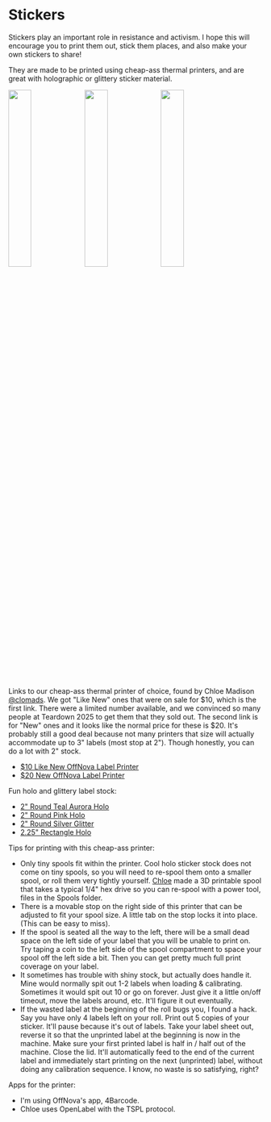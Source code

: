 # Stickers
Stickers play an important role in resistance and activism.  I hope this will encourage you to print them out, stick them places, and also make your own stickers to share!

They are made to be printed using cheap-ass thermal printers, and are great with holographic or glittery sticker material.

<img src="https://github.com/user-attachments/assets/6541d0f1-6304-4993-82d9-91ae36810ff6" width="30%" height="30%" /><img src="https://github.com/user-attachments/assets/9bd0e61b-3857-4952-a8c4-6b66c124f73a" width="30%" height="30%" /><img src="https://github.com/user-attachments/assets/10eebe30-84f2-4073-bb4a-ee3956b85f8e" width="30%" height="30%" />

Links to our cheap-ass thermal printer of choice, found by Chloe Madison [@clomads](https://github.com/clomads/).  We got "Like New" ones that were on sale for $10, which is the first link.  There were a limited number available, and we convinced so many people at Teardown 2025 to get them that they sold out.  The second link is for "New" ones and it looks like the normal price for these is $20.  It's probably still a good deal because not many printers that size will actually accommodate up to 3" labels (most stop at 2").  Though honestly, you can do a lot with 2" stock.
* [$10 Like New OffNova Label Printer](https://www.amazon.com/dp/B0CKYX4FX5/ref=cm_sw_r_as_gl_api_gl_i_C6WSFXYAM523DG64JZHY?linkCode=ml1&tag=vdbx-qr-20&linkId=94e6a0a12e4bc0de632093cd8a7b5cc5)
* [$20 New OffNova Label Printer](https://www.amazon.com/dp/B0DQKPC5BX/ref=cm_sw_r_as_gl_api_gl_i_M9MB3QGC56B71RG7M8GA?linkCode=ml1&tag=vdbx-qr-20&linkId=0fc766468aa95c016433a49438c1b1f6)


Fun holo and glittery label stock:
* [2" Round Teal Aurora Holo](https://www.amazon.com/dp/B0DQPXH1VK)
* [2" Round Pink Holo](https://www.amazon.com/dp/B0DHCQ72FY)
* [2" Round Silver Glitter](https://www.amazon.com/dp/B0DPFKJ8M9)
* [2.25" Rectangle Holo](https://www.amazon.com/dp/B0C9ZBQ2BS)


Tips for printing with this cheap-ass printer:
* Only tiny spools fit within the printer.  Cool holo sticker stock does not come on tiny spools, so you will need to re-spool them onto a smaller spool, or roll them very tightly yourself.  [Chloe](https://github.com/clomads/) made a 3D printable spool that takes a typical 1/4" hex drive so you can re-spool with a power tool, files in the Spools folder.
* There is a movable stop on the right side of this printer that can be adjusted to fit your spool size.  A little tab on the stop locks it into place. (This can be easy to miss).
* If the spool is seated all the way to the left, there will be a small dead space on the left side of your label that you will be unable to print on.  Try taping a coin to the left side of the spool compartment to space your spool off the left side a bit.  Then you can get pretty much full print coverage on your label.
* It sometimes has trouble with shiny stock, but actually does handle it.  Mine would normally spit out 1-2 labels when loading & calibrating.  Sometimes it would spit out 10 or go on forever.  Just give it a little on/off timeout, move the labels around, etc.  It'll figure it out eventually.
* If the wasted label at the beginning of the roll bugs you, I found a hack.  Say you have only 4 labels left on your roll.  Print out 5 copies of your sticker.  It'll pause because it's out of labels.  Take your label sheet out, reverse it so that the unprinted label at the beginning is now in the machine.  Make sure your first printed label is half in / half out of the machine.  Close the lid.  It'll automatically feed to the end of the current label and immediately start printing on the next (unprinted) label, without doing any calibration sequence.  I know, no waste is so satisfying, right?

Apps for the printer:
* I'm using OffNova's app, 4Barcode.
* Chloe uses OpenLabel with the TSPL protocol.

